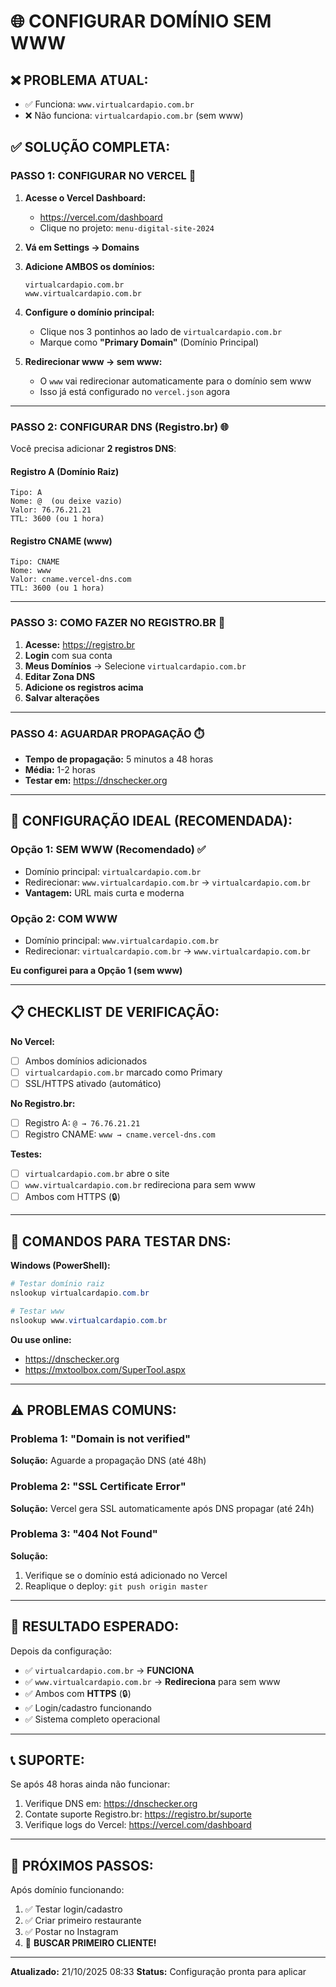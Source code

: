 # 🌐 CONFIGURAR DOMÍNIO SEM WWW

## ❌ PROBLEMA ATUAL:
- ✅ Funciona: `www.virtualcardapio.com.br`
- ❌ Não funciona: `virtualcardapio.com.br` (sem www)

## ✅ SOLUÇÃO COMPLETA:

### **PASSO 1: CONFIGURAR NO VERCEL** 🚀

1. **Acesse o Vercel Dashboard:**
   - https://vercel.com/dashboard
   - Clique no projeto: `menu-digital-site-2024`

2. **Vá em Settings → Domains**

3. **Adicione AMBOS os domínios:**
   ```
   virtualcardapio.com.br
   www.virtualcardapio.com.br
   ```

4. **Configure o domínio principal:**
   - Clique nos 3 pontinhos ao lado de `virtualcardapio.com.br`
   - Marque como **"Primary Domain"** (Domínio Principal)

5. **Redirecionar www → sem www:**
   - O `www` vai redirecionar automaticamente para o domínio sem www
   - Isso já está configurado no `vercel.json` agora

---

### **PASSO 2: CONFIGURAR DNS (Registro.br)** 🌐

Você precisa adicionar **2 registros DNS**:

#### **Registro A (Domínio Raiz)**
```
Tipo: A
Nome: @  (ou deixe vazio)
Valor: 76.76.21.21
TTL: 3600 (ou 1 hora)
```

#### **Registro CNAME (www)**
```
Tipo: CNAME
Nome: www
Valor: cname.vercel-dns.com
TTL: 3600 (ou 1 hora)
```

---

### **PASSO 3: COMO FAZER NO REGISTRO.BR** 📝

1. **Acesse:** https://registro.br
2. **Login** com sua conta
3. **Meus Domínios** → Selecione `virtualcardapio.com.br`
4. **Editar Zona DNS**
5. **Adicione os registros acima**
6. **Salvar alterações**

---

### **PASSO 4: AGUARDAR PROPAGAÇÃO** ⏱️

- **Tempo de propagação:** 5 minutos a 48 horas
- **Média:** 1-2 horas
- **Testar em:** https://dnschecker.org

---

## 🎯 CONFIGURAÇÃO IDEAL (RECOMENDADA):

### **Opção 1: SEM WWW (Recomendado) ✅**
- Domínio principal: `virtualcardapio.com.br`
- Redirecionar: `www.virtualcardapio.com.br` → `virtualcardapio.com.br`
- **Vantagem:** URL mais curta e moderna

### **Opção 2: COM WWW**
- Domínio principal: `www.virtualcardapio.com.br`
- Redirecionar: `virtualcardapio.com.br` → `www.virtualcardapio.com.br`

**Eu configurei para a Opção 1 (sem www)**

---

## 📋 CHECKLIST DE VERIFICAÇÃO:

**No Vercel:**
- [ ] Ambos domínios adicionados
- [ ] `virtualcardapio.com.br` marcado como Primary
- [ ] SSL/HTTPS ativado (automático)

**No Registro.br:**
- [ ] Registro A: `@ → 76.76.21.21`
- [ ] Registro CNAME: `www → cname.vercel-dns.com`

**Testes:**
- [ ] `virtualcardapio.com.br` abre o site
- [ ] `www.virtualcardapio.com.br` redireciona para sem www
- [ ] Ambos com HTTPS (🔒)

---

## 🔧 COMANDOS PARA TESTAR DNS:

**Windows (PowerShell):**
```powershell
# Testar domínio raiz
nslookup virtualcardapio.com.br

# Testar www
nslookup www.virtualcardapio.com.br
```

**Ou use online:**
- https://dnschecker.org
- https://mxtoolbox.com/SuperTool.aspx

---

## ⚠️ PROBLEMAS COMUNS:

### **Problema 1: "Domain is not verified"**
**Solução:** Aguarde a propagação DNS (até 48h)

### **Problema 2: "SSL Certificate Error"**
**Solução:** Vercel gera SSL automaticamente após DNS propagar (até 24h)

### **Problema 3: "404 Not Found"**
**Solução:** 
1. Verifique se o domínio está adicionado no Vercel
2. Reaplique o deploy: `git push origin master`

---

## 🎯 RESULTADO ESPERADO:

Depois da configuração:
- ✅ `virtualcardapio.com.br` → **FUNCIONA**
- ✅ `www.virtualcardapio.com.br` → **Redireciona** para sem www
- ✅ Ambos com **HTTPS** (🔒)
- ✅ Login/cadastro funcionando
- ✅ Sistema completo operacional

---

## 📞 SUPORTE:

Se após 48 horas ainda não funcionar:
1. Verifique DNS em: https://dnschecker.org
2. Contate suporte Registro.br: https://registro.br/suporte
3. Verifique logs do Vercel: https://vercel.com/dashboard

---

## 🚀 PRÓXIMOS PASSOS:

Após domínio funcionando:
1. ✅ Testar login/cadastro
2. ✅ Criar primeiro restaurante
3. ✅ Postar no Instagram
4. 🎯 **BUSCAR PRIMEIRO CLIENTE!**

---

**Atualizado:** 21/10/2025 08:33
**Status:** Configuração pronta para aplicar
